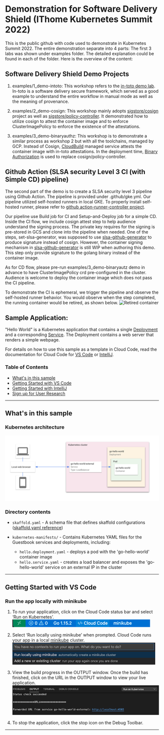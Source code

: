 # Demonstration for Software Delivery Shield (IThome Kubernetes Summit 2022)
This is the public github with code used to demonstrate in Kubernetes Summit 2022. The entire demonstration separate into 4 parts:
The first 3 labs was shown under examples folder. The detailed explanation could be found in each of the folder. Here is the overview of the content:

## Software Delivery Shield Demo Projects
1. examples/1_demo-intoto: This workshop refers to the [in-toto demo lab](https://github.com/in-toto/demo). In-toto is a software delivery secure framework, which served as a good example to understand the entire workflow in manual mode as well as the meaning of provenance. 

2. examples/2_demo-cosign: This workshop mainly adopts [sigstore/cosign](https://github.com/sigstore/cosign) project as well as [sigstore/policy-controller](https://github.com/sigstore/policy-controller). It demonstrated how to utilize cosign to attest the container image and to enforce ClusterImagePolicy to enforce the existence of the attestations. 

3. examples/3_demo-binaryauthz: This workshop is to demonstrate a similar process as workshop 2 but with all the toolchains, managed by GCP. Instead of Cosign, [CloudBuild](https://cloud.google.com/build/docs/securing-builds/view-build-provenance) managed service attests the container image with in-toto attestations. In the deployment time, [Binary Authorization](https://cloud.google.com/binary-authorization) is used to replace cosign/policy-controller.

## Github Action (SLSA security Level 3 CI (with Simple CD) pipeline)
The second part of the demo is to create a SLSA security level 3 pipeline using Github Action. The pipeline is provided under .github/gke.yml. Our pipeline utilized self-hosted runners in local GKE. To properly install self-hosted runner, please refer to [github action-runner-controller project](https://github.com/actions-runner-controller/actions-runner-controller). 

Our pipeline use Build job for CI and Setup-and-Deploy job for a simple CD. Inside the CI flow, we include cosign attest step to help audience understand the signing process. The private key requires for the signing is pre-stored in GCS and clone into the pipeline when needed. One of the steps, set-slsa-generator, was supposed to use [slsa-github-generator](https://github.com/slsa-framework/slsa-github-generator#builders) to produce signature instead of cosign. However, the container signing mechanism in [slsa-github-generator](https://github.com/slsa-framework/slsa-github-generator#builders) is still WIP when authoring this demo. This step only provide signature to the golang binary instead of the container image. 

As for CD flow, please pre-run examples/3_demo-binaryautz demo in advance to have ClusterImagePolicy crd pre-configured in the cluster. Audience is welcome to deploy the container image which does not pass the CI pipeline.

To demonstrate the CI is ephemeral, we trigger the pipeline and observe the self-hosted runner behavior. You would observe when the step completed, the running container would be retired, as shown below. ![Retired container](examples/images/retire-container.gif)

## Sample Application: 
"Hello World" is a Kubernetes application that contains a single
[Deployment](https://kubernetes.io/docs/concepts/workloads/controllers/deployment/) and a corresponding
[Service](https://kubernetes.io/docs/concepts/services-networking/service/). The Deployment contains a web server that renders a simple webpage.

For details on how to use this sample as a template in Cloud Code, read the documentation for Cloud Code for [VS Code](https://cloud.google.com/code/docs/vscode/quickstart-local-dev?utm_source=ext&utm_medium=partner&utm_campaign=CDR_kri_gcp_cloudcodereadmes_012521&utm_content=-) or [IntelliJ](https://cloud.google.com/code/docs/intellij/quickstart-k8s?utm_source=ext&utm_medium=partner&utm_campaign=CDR_kri_gcp_cloudcodereadmes_012521&utm_content=-).

### Table of Contents
* [What's in this sample](#whats-in-this-sample)
* [Getting Started with VS Code](#getting-started-with-vs-code)
* [Getting Started with IntelliJ](#getting-started-with-intellij)
* [Sign up for User Research](#sign-up-for-user-research)

---
## What's in this sample
### Kubernetes architecture
![Kubernetes Architecture Diagram](./img/diagram.png)

### Directory contents

- `skaffold.yaml` - A schema file that defines skaffold configurations ([skaffold.yaml reference](https://skaffold.dev/docs/references/yaml/))
- `kubernetes-manifests/` - Contains Kubernetes YAML files for the Guestbook services and deployments, including:

  - `hello.deployment.yaml` - deploys a pod with the 'go-hello-world' container image
  - `hello.service.yaml` - creates a load balancer and exposes the 'go-hello-world' service on an external IP in the cluster

---
## Getting Started with VS Code

### Run the app locally with minikube

1. To run your application, click on the Cloud Code status bar and select ‘Run on Kubernetes’.  
![image](./img/status-bar.png) 

2. Select ‘Run locally using minikube’ when prompted. Cloud Code runs your app in a local [minikube](https://minikube.sigs.k8s.io/docs/start/) cluster.  
![image](./img/create-k8s-cluster.png)

3. View the build progress in the OUTPUT window. Once the build has finished, click on the URL in the OUTPUT window to view your live application.  
![image](./img/kubernetes-url.png)

4.  To stop the application, click the stop icon on the Debug Toolbar.

---
